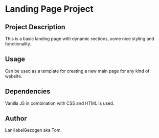 # Landing Page Project

## Project Description

This is a basic landing page with dynamic sections, some nice styling and functionality.

## Usage

Can be used as a template for creating a new main page for any kind of website.

## Dependencies

Vanilla JS in combination with CSS and HTML is used.

## Author
LanKabelGezogen aka Tom.

